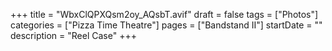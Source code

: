 +++
title = "WbxClQPXQsm2oy_AQsbT.avif"
draft = false
tags = ["Photos"]
categories = ["Pizza Time Theatre"]
pages = ["Bandstand II"]
startDate = ""
description = "Reel Case"
+++

